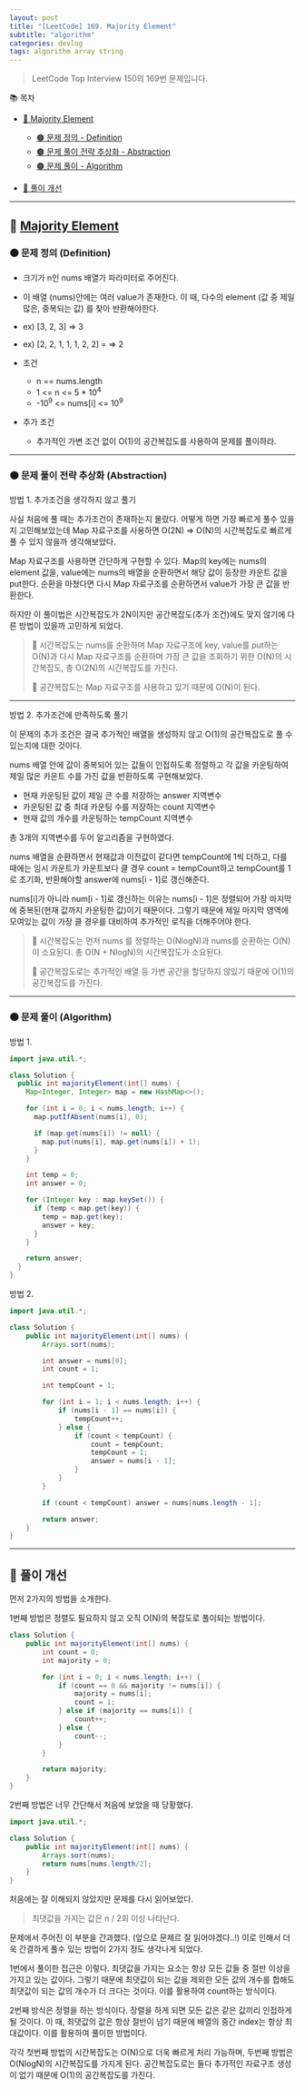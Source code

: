 ```yaml
---
layout: post
title: "[LeetCode] 169. Majority Element"
subtitle: "algorithm"
categories: devlog
tags: algorithm array string
---
```


> LeetCode Top Interview 150의 169번 문제입니다.

<!--more-->

📚 목차
- [🌱 Majority Element](#-majority-element)
  - [🟤 문제 정의 - Definition](#-문제-정의-definition)
  - [🟤 문제 풀이 전략 추상화 - Abstraction](#-문제-풀이-전략-추상화-abstraction)
  - [🟤 문제 풀이 - Algorithm](#-문제-풀이-algorithm)

- [🌱 풀이 개선](#-풀이-개선)

----

## 🌱 [Majority Element](https://leetcode.com/problems/majority-element/description/?envType=study-plan-v2&envId=top-interview-150)

### 🟤 문제 정의 (Definition)

- 크기가 n인 nums 배열가 파라미터로 주어진다.
- 이 배열 (nums)안에는 여러 value가 존재한다. 이 때, 다수의 element (값 중 제일 많은, 중복되는 값) 를 찾아 반환해야한다.


- ex) [3, 2, 3] => 3
- ex) [2, 2, 1, 1, 1, 2, 2] = => 2


- 조건
  - n == nums.length
  - 1 <= n <= 5 * 10<sup>4</sup>
  - -10<sup>9</sup> <= nums[i] <= 10<sup>9</sup>


- 추가 조건
  - 추가적인 가변 조건 없이 O(1)의 공간복잡도를 사용하여 문제를 풀이하라.

---

### 🟤 문제 풀이 전략 추상화 (Abstraction)

방법 1. 추가조건을 생각하지 않고 풀기

사실 처음에 풀 때는 추가조건이 존재하는지 몰랐다. 어떻게 하면 가장 빠르게 풀수 있을지 고민해보았는데 Map 자료구조를 사용하면 
O(2N) => O(N)의 시간복잡도로 빠르게 풀 수 있지 않을까 생각해보았다.

Map 자료구조를 사용하면 간단하게 구현할 수 있다. Map의 key에는 nums의 element 값을, value에는 nums의 배열을 순환하면서 
해당 값이 등장한 카운트 값을 put한다. 순환을 마쳤다면 다시 Map 자료구조를 순환하면서 value가 가장 큰 값을 반환한다.

하지만 이 풀이법은 시간복잡도가 2N이지만 공간복잡도(추가 조건)에도 맞지 않기에 다른 방법이 있을까 고민하게 되었다.

> 🥕 시간복잡도는 nums를 순환하며 Map 자료구조에 key, value를 put하는 O(N)과 다시 Map 자료구조를 순환하며 가장 큰 값을 
> 조회하기 위한 O(N)의 시간복잡도, 총 O(2N)의 시간복잡도를 가진다.
> 
> 🥕 공간복잡도는 Map 자료구조를 사용하고 있기 때문에 O(N)이 된다.

---

방법 2. 추가조건에 만족하도록 풀기

이 문제의 추가 조건은 결국 추가적인 배열을 생성하지 않고 O(1)의 공간복잡도로 풀 수 있는지에 대한 것이다.

nums 배열 안에 값이 중복되어 있는 값들이 인접하도록 정렬하고 각 값을 카운팅하여 제일 많은 카운트 수를 가진 값을 반환하도록 구현해보았다.

- 현재 카운팅된 값이 제일 큰 수를 저장하는 answer 지역변수
- 카운팅된 값 중 최대 카운팅 수를 저장하는 count 지역변수
- 현재 값의 개수를 카운팅하는 tempCount 지역변수

총 3개의 지역변수를 두어 알고리즘을 구현하였다.

nums 배열을 순환하면서 현재값과 이전값이 같다면 tempCount에 1씩 더하고, 다를 때에는 임시 카운트가 카운트보다 클 경우 
count = tempCount하고 tempCount를 1로 초기화, 반환해야할 answer에 nums[i - 1]로 갱신해준다.

nums[i]가 아니라 num[i - 1]로 갱신하는 이유는 nums[i - 1]은 정렬되어 가장 마지막에 중복된(현재 값까지 카운팅한 값)이기 때문이다. 
그렇기 때문에 제일 마지막 영역에 모여있는 값이 가장 클 경우를 대비하여 추가적인 로직을 더해주어야 한다.


> 🥕 시간복잡도는 먼저 nums 를 정렬하는 O(NlogN)과 nums를 순환하는 O(N)이 소요된다. 총 O(N + NlogN)의 시간복잡도가 소요된다.
> 
> 🥕 공간복잡도로는 추가적인 배열 등 가변 공간을 할당하지 않있기 때문에 O(1)의 공간복잡도를 가진다.

---

### 🟤 문제 풀이 (Algorithm)

방법 1.
```java
import java.util.*;

class Solution {
  public int majorityElement(int[] nums) {
    Map<Integer, Integer> map = new HashMap<>();

    for (int i = 0; i < nums.length; i++) {
      map.putIfAbsent(nums[i], 0);

      if (map.get(nums[i]) != null) {
        map.put(nums[i], map.get(nums[i]) + 1);
      }
    }

    int temp = 0;
    int answer = 0;

    for (Integer key : map.keySet()) {
      if (temp < map.get(key)) {
        temp = map.get(key);
        answer = key;
      }
    }

    return answer;
  }
}
```

방법 2.
```java
import java.util.*;

class Solution {
    public int majorityElement(int[] nums) {
        Arrays.sort(nums);

        int answer = nums[0];
        int count = 1;

        int tempCount = 1;

        for (int i = 1; i < nums.length; i++) {
            if (nums[i - 1] == nums[i]) {
                tempCount++;
            } else {
                if (count < tempCount) {
                    count = tempCount;
                    tempCount = 1;
                    answer = nums[i - 1];
                }
            }
        }

        if (count < tempCount) answer = nums[nums.length - 1];

        return answer;
    }
}
```

---

## 🌱 풀이 개선

먼저 2가지의 방법을 소개한다.

1번째 방법은 정렬도 필요하지 않고 오직 O(N)의 복잡도로 풀이되는 방법이다.

```java
class Solution {
    public int majorityElement(int[] nums) {
        int count = 0;
        int majority = 0;

        for (int i = 0; i < nums.length; i++) {
            if (count == 0 && majority != nums[i]) {
                majority = nums[i];
                count = 1;
            } else if (majority == nums[i]) {
                count++;
            } else {
                count--;
            }
        }

        return majority;
    }
}
```

2번째 방법은 너무 간단해서 처음에 보았을 때 당황했다.
```java
import java.util.*;

class Solution {
    public int majorityElement(int[] nums) {
        Arrays.sort(nums);
        return nums[nums.length/2];
    }
}
```

처음에는 잘 이해되지 않았지만 문제를 다시 읽어보았다.

> 최댓값을 가지는 값은 n / 2회 이상 나타난다.

문제에서 주어진 이 부분을 간과했다. (앞으로 문제르 잘 읽어야겠다..!) 이로 인해서 더욱 간결하게 풀수 있는 방법이 2가지 정도 생각나게 되었다.

1번에서 풀이한 접근은 이렇다. 최댓값을 가지는 요소는 항상 모든 값들 중 절반 이상을 가지고 있는 값이다. 그렇기 때문에 최댓값이 되는 값을 제외한 
모든 값의 개수를 합해도 최댓값이 되는 값의 개수가 더 크다는 것이다. 이를 활용하여 count하는 방식이다.

2번째 방식은 정렬을 하는 방식이다. 장렬을 하게 되면 모든 값은 같은 값끼리 인접하게 될 것이다. 이 때, 최댓값의 값은 항상 절반이 넘기 때문에 
배열의 중간 index는 항상 최대값이다. 이를 활용하여 풀이한 방법이다.

각각 첫번째 방법의 시간복잡도는 O(N)으로 더욱 빠르게 처리 가능하며, 두번째 방법은 O(NlogN)의 시간복잡도를 가지게 된다. 공간복잡도로는 둘다 
추가적인 자료구조 생성이 없기 때문에 O(1)의 공간복잡도를 가진다.
